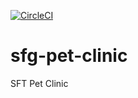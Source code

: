 [![CircleCI](https://circleci.com/gh/fagudeloor/sfg-pet-clinic/tree/main.svg?style=svg)](https://circleci.com/gh/fagudeloor/sfg-pet-clinic/tree/main)

# sfg-pet-clinic
SFT Pet Clinic

